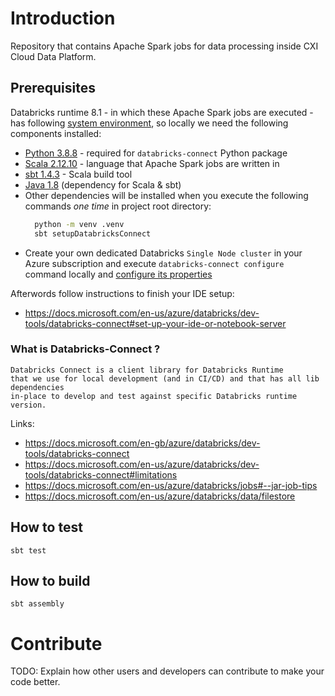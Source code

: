 # Introduction 

Repository that contains Apache Spark jobs for data processing inside CXI Cloud Data Platform.

## Prerequisites
Databricks runtime 8.1 - in which these Apache Spark jobs are executed -
has following [system environment](https://docs.microsoft.com/en-gb/azure/databricks/release-notes/runtime/8.1#system-environment),
so locally we need the following components installed: 

- [Python 3.8.8](https://www.python.org/downloads/release/python-388/) - required for `databricks-connect` Python package
- [Scala 2.12.10](https://www.scala-lang.org/download/2.12.10.html) - language that Apache Spark jobs are written in
- [sbt 1.4.3](https://www.scala-sbt.org/download.html) - Scala build tool
- [Java 1.8](https://adoptopenjdk.net/?variant=openjdk8&jvmVariant=hotspot) (dependency for Scala & sbt)
- Other dependencies will be installed when you execute the following commands _one time_ in project root directory:
  ```bash
    python -m venv .venv
    sbt setupDatabricksConnect
    ```
- Create your own dedicated Databricks `Single Node cluster` in your Azure subscription 
  and execute `databricks-connect configure` command locally and [configure its properties](https://docs.databricks.com/dev-tools/databricks-connect.html#step-2-configure-connection-properties) 
  
Afterwords follow instructions to finish your IDE setup:
- https://docs.microsoft.com/en-us/azure/databricks/dev-tools/databricks-connect#set-up-your-ide-or-notebook-server

### What is Databricks-Connect ?
```
Databricks Connect is a client library for Databricks Runtime 
that we use for local development (and in CI/CD) and that has all lib dependencies 
in-place to develop and test against specific Databricks runtime version.
```
Links: 
- https://docs.microsoft.com/en-gb/azure/databricks/dev-tools/databricks-connect
- https://docs.microsoft.com/en-us/azure/databricks/dev-tools/databricks-connect#limitations
- https://docs.microsoft.com/en-us/azure/databricks/jobs#--jar-job-tips
- https://docs.microsoft.com/en-us/azure/databricks/data/filestore

## How to test
```
sbt test
```
## How to build
```
sbt assembly
```

# Contribute
TODO: Explain how other users and developers can contribute to make your code better. 
